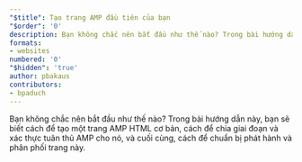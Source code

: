 ```yaml
---
"$title": Tạo trang AMP đầu tiên của bạn
"$order": '0'
description: Bạn không chắc nên bắt đầu như thế nào? Trong bài hướng dẫn này, bạn sẽ biết cách để tạo một trang AMP HTML cơ bản, cách để chia giai đoạn và xác thực tuân thủ AMP cho nó, và cuối cùng...
formats:
- websites
numbered: '0'
"$hidden": 'true'
author: pbakaus
contributors:
- bpaduch
---
```


Bạn không chắc nên bắt đầu như thế nào? Trong bài hướng dẫn này, bạn sẽ biết cách để tạo một trang AMP HTML cơ bản, cách để chia giai đoạn và xác thực tuân thủ AMP cho nó, và cuối cùng, cách để chuẩn bị phát hành và phân phối trang này.
